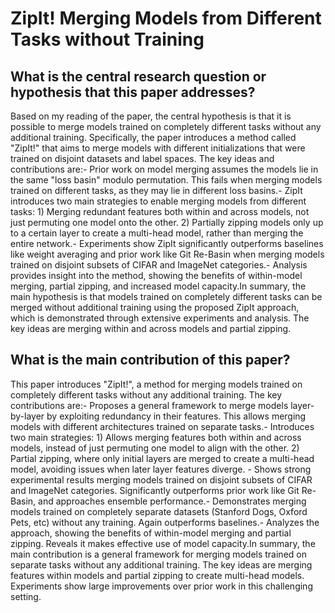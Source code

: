# ZipIt! Merging Models from Different Tasks without Training

## What is the central research question or hypothesis that this paper addresses?

Based on my reading of the paper, the central hypothesis is that it is possible to merge models trained on completely different tasks without any additional training. Specifically, the paper introduces a method called "ZipIt!" that aims to merge models with different initializations that were trained on disjoint datasets and label spaces. The key ideas and contributions are:- Prior work on model merging assumes the models lie in the same "loss basin" modulo permutation. This fails when merging models trained on different tasks, as they may lie in different loss basins.- ZipIt introduces two main strategies to enable merging models from different tasks:   1) Merging redundant features both within and across models, not just permuting one model onto the other.   2) Partially zipping models only up to a certain layer to create a multi-head model, rather than merging the entire network.- Experiments show ZipIt significantly outperforms baselines like weight averaging and prior work like Git Re-Basin when merging models trained on disjoint subsets of CIFAR and ImageNet categories.- Analysis provides insight into the method, showing the benefits of within-model merging, partial zipping, and increased model capacity.In summary, the main hypothesis is that models trained on completely different tasks can be merged without additional training using the proposed ZipIt approach, which is demonstrated through extensive experiments and analysis. The key ideas are merging within and across models and partial zipping.


## What is the main contribution of this paper?

This paper introduces "ZipIt!", a method for merging models trained on completely different tasks without any additional training. The key contributions are:- Proposes a general framework to merge models layer-by-layer by exploiting redundancy in their features. This allows merging models with different architectures trained on separate tasks.- Introduces two main strategies: 1) Allows merging features both within and across models, instead of just permuting one model to align with the other. 2) Partial zipping, where only initial layers are merged to create a multi-head model, avoiding issues when later layer features diverge. - Shows strong experimental results merging models trained on disjoint subsets of CIFAR and ImageNet categories. Significantly outperforms prior work like Git Re-Basin, and approaches ensemble performance.- Demonstrates merging models trained on completely separate datasets (Stanford Dogs, Oxford Pets, etc) without any training. Again outperforms baselines.- Analyzes the approach, showing the benefits of within-model merging and partial zipping. Reveals it makes effective use of model capacity.In summary, the main contribution is a general framework for merging models trained on separate tasks without any additional training. The key ideas are merging features within models and partial zipping to create multi-head models. Experiments show large improvements over prior work in this challenging setting.
